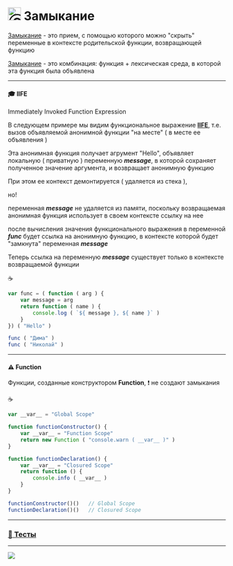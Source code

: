 [footer]: https://github.com/garevna/js-course/raw/master/images/a-level-ico.png?raw=true
[ico20]: https://raw.githubusercontent.com/garevna/a-level-js-lessons/master/ico/a-level-20.png
[ico25]: https://raw.githubusercontent.com/garevna/a-level-js-lessons/master/ico/a-level-25.png
[hw-30]: https://raw.githubusercontent.com/garevna/a-level-js-lessons/master/ico/briefcase-30.png
[cap-30]: https://raw.githubusercontent.com/garevna/a-level-js-lessons/master/ico/coffee-30.png
[warn-25]: https://raw.githubusercontent.com/garevna/a-level-js-lessons/master/ico/warning-25.png
[link-25]: https://raw.githubusercontent.com/garevna/a-level-js-lessons/master/ico/link-25.png
[err-20]: https://raw.githubusercontent.com/garevna/a-level-js-lessons/master/ico/no_entry-20.png
[err-25]: https://raw.githubusercontent.com/garevna/a-level-js-lessons/master/ico/no_entry-25.png
[err-30]: https://raw.githubusercontent.com/garevna/a-level-js-lessons/master/ico/no_entry-30.png

# <img src="https://avatars2.githubusercontent.com/u/19735284?s=40&v=4" width="30" title="Ⓒ Irina Fylyppova ( garevna ) 2019"/> Замыкание

[Замыкание](https://www.w3schools.com/js/js_function_closures.asp "W3Schools") - это прием, с помощью которого можно "скрыть" переменные в контексте родительской функции, возвращающей функцию

[Замыкание](https://developer.mozilla.org/en-US/docs/Web/JavaScript/Closures) - это комбинация: функция + лексическая среда, в которой эта функция была объявлена

***

#### :mortar_board: IIFE

Immediately Invoked Function Expression

В следующем примере мы видим функциональное выражение [**IIFE**](https://developer.mozilla.org/uk/docs/Glossary/IIFE "MDN"), т.е. вызов объявляемой анонимной функции "на месте"
( в месте ее объявления )

Эта анонимная функция получает агрумент "Hello", объявляет локальную ( приватную ) переменную **_message_**, в которой сохраняет полученное значение аргумента, и возвращает анонимную функцию

При этом ее контекст демонтируется ( удаляется из стека ),

но!

переменная  **_message_**  не удаляется из памяти, поскольку возвращаемая анонимная функция использует в своем контексте ссылку на нее

после вычисления значения функционального выражения в переменной **_func_** будет ссылка на анонимную функцию,
в контексте которой будет "замкнута" переменная **_message_**

Теперь ссылка на переменную **_message_** существует только в контексте возвращаемой функции

:coffee:
```javascript
var func = ( function ( arg ) {
    var message = arg
    return function ( name ) {
        console.log ( `${ message }, ${ name }` )
    }
}) ( "Hello" )

func ( "Дима" )
func ( "Николай" )
```
***
#### :warning: Function

Функции, созданные конструктором **Function**, :heavy_exclamation_mark: не создают замыкания

:coffee:
```javascript
var __var__ = "Global Scope"

function functionConstructor() {
    var __var__ = "Function Scope"
    return new Function ( "console.warn ( __var__ )" )
}

function functionDeclaration() {
    var __var__ = "Closured Scope"
    return function () {
        console.info ( __var__ )
    }
}

functionConstructor()()   // Global Scope
functionDeclaration()()   // Closured Scope
```

_________________________________________________________

### [:briefcase: Тесты](https://garevna.github.io/js-quiz/#closures)

_________________________________________________________________________

![](https://github.com/garevna/js-course/raw/master/images/a-level-ico.png?raw=true)
